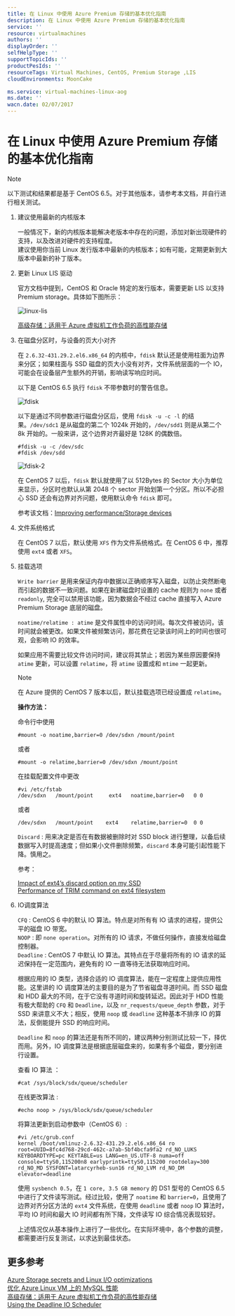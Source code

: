 ```yaml
---
title: 在 Linux 中使用 Azure Premium 存储的基本优化指南
description: 在 Linux 中使用 Azure Premium 存储的基本优化指南
service: ''
resource: virtualmachines
authors: ''
displayOrder: ''
selfHelpType: ''
supportTopicIds: ''
productPesIds: ''
resourceTags: Virtual Machines, CentOS, Premium Storage ,LIS
cloudEnvironments: MoonCake

ms.service: virtual-machines-linux-aog
ms.date: ''
wacn.date: 02/07/2017
---
```


# 在 Linux 中使用 Azure Premium 存储的基本优化指南

>[!NOTE]
> 以下测试和结果都是基于 CentOS 6.5。对于其他版本，请参考本文档，并自行进行相关测试。

1. 建议使用最新的内核版本

    一般情况下，新的内核版本能解决老版本中存在的问题，添加对新出现硬件的支持，以及改进对硬件的支持程度。<br>
    建议使用你当前 Linux 发行版本中最新的内核版本；如有可能，定期更新到大版本中最新的补丁版本。

2. 更新 Linux LIS 驱动

    官方文档中提到，CentOS 和 Oracle 特定的发行版本，需要更新 LIS 以支持 Premium storage。具体如下图所示：

    ![linux-lis](./media/aog-virtual-machines-linux-howto-optimize-premium-storage/linux-lis.png)

    [高级存储：适用于 Azure 虚拟机工作负荷的高性能存储](./storage/storage-premium-storage.md)

3. 在磁盘分区时，与设备的页大小对齐

    在 `2.6.32-431.29.2.el6.x86_64` 的内核中，`fdisk` 默认还是使用柱面为边界来分区；如果柱面与 SSD 磁盘的页大小没有对齐，文件系统层面的一个 IO，可能会在设备层产生额外的开销，影响读写响应时间。

    以下是 CentOS 6.5 执行 `fdisk` 不带参数时的警告信息。

    ![fdisk](./media/aog-virtual-machines-linux-howto-optimize-premium-storage/fdisk.png)

    以下是通过不同参数进行磁盘分区后，使用 `fdisk -u -c -l` 的结果。`/dev/sdc1` 是从磁盘的第二个 1024k 开始的，`/dev/sdd1` 则是从第二个 8k 开始的。一般来讲，这个边界对齐最好是 128K 的偶数倍。

    ```
    #fdisk -u -c /dev/sdc
    #fdisk /dev/sdd
    ```

    ![fdisk-2](./media/aog-virtual-machines-linux-howto-optimize-premium-storage/fdisk-2.png)

    在 CentOS 7 以后，`fdisk` 默认就使用了以 512Bytes 的 Sector 大小为单位来显示，分区时也默认从第 2048 个 sector 开始划第一个分区。所以不必担心 SSD 还会有边界对齐问题，使用默认命令 `fdisk` 即可。

    参考该文档：[Improving performance/Storage devices](https://wiki.archlinux.org/index.php/Improving_performance#Storage_devices)

4. 文件系统格式

    在 CentOS 7 以后，默认使用 `XFS` 作为文件系统格式。在 CentOS 6 中，推荐使用 `ext4` 或者 `XFS`。

5. 挂载选项

    `Write barrier` 是用来保证内存中数据以正确顺序写入磁盘，以防止突然断电而引起的数据不一致问题。如果在新建磁盘时设置的 cache 规则为 `none` 或者 `readonly`, 完全可以禁用该功能，因为数据会不经过 cache 直接写入 Azure Premium Storage 底层的磁盘。

    `noatime/relatime : atime` 是文件属性中的访问时间。每次文件被访问，该时间就会被更改。如果文件被频繁访问，那花费在记录该时间上的时间也很可观，会影响 IO 的效率。

    如果应用不需要比较文件访问时间，建议将其禁止；若因为某些原因要保持 `atime` 更新，可以设置 `relatime`，将 `atime` 设置成和 `mtime` 一起更新。

    >[!NOTE]
    > 在 Azure 提供的 CentOS 7 版本以后，默认挂载选项已经设置成 `relatime`。

    **操作方法：**

    命令行中使用

    ```
    #mount -o noatime,barrier=0 /dev/sdxn /mount/point
    ```

    或者

    ```
    #mount -o relatime,barrier=0 /dev/sdxn /mount/point
    ```

    在挂载配置文件中更改

    ```
    #vi /etc/fstab
    /dev/sdxn	/mount/point	 ext4	noatime,barrier=0 	0 0 
    ```

    或者

    ```
    /dev/sdxn	/mount/point	ext4	relatime,barrier=0	0 0 
    ```

    `Discard` : 用来决定是否在有数据被删除时对 SSD block 进行整理，以备后续数据写入时提高速度；但如果小文件删除频繁，`discard` 本身可能引起性能下降。慎用之。

    参考：

    [Impact of ext4’s discard option on my SSD](https://patrick-nagel.net/blog/archives/337 ) <br>
    [Performance of TRIM command on ext4 filesystem](http://people.redhat.com/lczerner/discard/ext4_discard.html )

6. IO调度算法

    `CFQ` : CentOS 6 中的默认 IO 算法。特点是对所有有 IO 请求的进程，提供公平的磁盘 IO 带宽。<br>
    `NOOP` : 即 `none operation`。对所有的 IO 请求，不做任何操作，直接发给磁盘控制器。<br>
    `Deadline` : CentOS 7 中默认 IO 算法。其特点在于尽量将所有的 IO 请求的延迟保持在一定范围内，避免有的 IO 一直等待无法获取响应时间。

    根据应用的 IO 类型，选择合适的 IO 调度算法，能在一定程度上提供应用性能。这里讲的 IO 调度算法的主要目的是为了节省磁盘寻道时间。而 SSD 磁盘和 HDD 最大的不同，在于它没有寻道时间和旋转延迟。因此对于 HDD 性能有极大帮助的 `CFQ` 和 `Deadline`，以及 `nr_requests/queue_depth` 参数，对于 SSD 来讲意义不大；相反，使用 `noop` 或 `deadline` 这种基本不排序 IO 的算法，反倒能提升 SSD 的响应时间。

    `Deadline` 和 `noop` 的算法还是有所不同的，建议两种分别测试比较一下，择优而用。另外，IO 调度算法是根据底层磁盘来的，如果有多个磁盘，要分别进行设置。

    查看 IO 算法 ：

    ```
    #cat /sys/block/sdx/queue/scheduler 
    ```

    在线更改算法 :

    ```
    #echo noop > /sys/block/sdx/queue/scheduler 
    ```

    将算法更新到启动参数中（CentOS 6）:

    ```
    #vi /etc/grub.conf
    kernel /boot/vmlinuz-2.6.32-431.29.2.el6.x86_64 ro root=UUID=8fc4d768-29cd-462c-a7ab-5bf4bcfa9fa2 rd_NO_LUKS  KEYBOARDTYPE=pc KEYTABLE=us LANG=en_US.UTF-8 numa=off console=ttyS0,115200n8 earlyprintk=ttyS0,115200 rootdelay=300 rd_NO_MD SYSFONT=latarcyrheb-sun16 rd_NO_LVM rd_NO_DM elevator=deadline
    ```

    使用 `sysbench 0.5`，在 `1 core, 3.5 GB memory` 的 DS1 型号的 CentOS 6.5 中进行了文件读写测试。经过比较，使用了 `noatime` 和 `barrier=0`，且使用了边界对齐分区方法的 `ext4` 文件系统，在使用 `deadline` 或者 `noop` IO 算法时，平均 IO 时间和最大 IO 时间都有所下降，文件读写 IO 综合情况表现较好。

    上述情况仅从基本操作上进行了一些优化。在实际环境中，各个参数的调整，都需要进行反复测试，以求达到最佳状态。

## 更多参考

[Azure Storage secrets and Linux I/O optimizations](https://blogs.msdn.microsoft.com/igorpag/2014/10/23/azure-storage-secrets-and-linux-io-optimizations/) <br>
[优化 Azure Linux VM 上的 MySQL 性能](./virtual-machines/virtual-machines-linux-classic-optimize-mysql.md) <br>
[高级存储：适用于 Azure 虚拟机工作负荷的高性能存储](./storage/storage-premium-storage.md) <br>
[Using the Deadline IO Scheduler](https://access.redhat.com/solutions/32376)